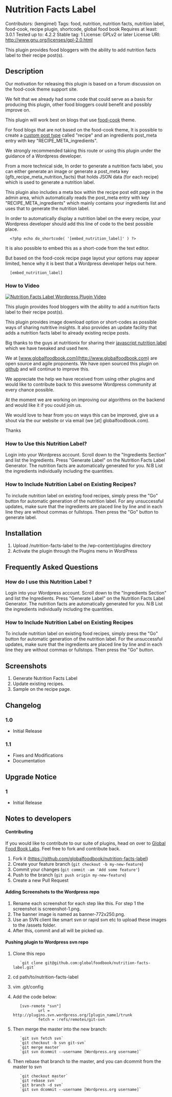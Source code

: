 # Nutrition Facts Label
Contributors: (kengimel)
Tags: food, nutrition, nutrition facts, nutrition label, food-cook, recipe plugin, shortcode, global food book
Requires at least: 3.0.1
Tested up to: 4.2.2
Stable tag: 1
License: GPLv2 or later
License URI: http://www.gnu.org/licenses/gpl-2.0.html

This plugin provides food bloggers with the ability to add nutrition facts label to their recipe post(s).

## Description

Our motivation for releasing this plugin is based on a forum discussion on the food-cook theme support site.

We felt that we already had some code that could serve as a basis for producing this plugin, other food bloggers could benefit and possibly improve on.

This plugin will work best on blogs that use [food-cook](http://themeforest.net/item/food-cook-multipurpose-food-recipe-wp-theme/4915630) theme.

For food blogs that are not based on the food-cook theme, It is possible to create a [custom post type](https://wordpress.org/plugins/custom-post-type-ui/) called "recipe" and an ingredients post_meta entry with key "RECIPE_META_ingredients".

We strongly recommended taking this route or using this plugin under the guidance of a Wordpress developer.

From a more technical side, In order to generate a nutrition facts label, you can either generate an image or generate a post_meta key (gfb_recipe_meta_nutrition_facts) that holds JSON data (for each recipe) which is used to generate a nutrition label.

This plugin also includes a meta box within the recipe post edit page in the admin area, which automatically reads the post_meta entry with key "RECIPE_META_ingredients" which mainly contains your ingredients list and uses that to generate the nutrition label.

In order to automatically display a nutrition label on the every recipe, your Wordpress developer should add this line of code to the best possible place.

```
  <?php echo do_shortcode( '[embed_nutrition_label]' ) ?>
```
It is also possible to embed this as a short-code from the text editor.

But based on the food-cook recipe page layout your options may appear limited, hence why it is best that a Wordpress developer helps out here.

```
  [embed_nutrition_label]
```
### How to Video
[![Nutrition Facts Label Wordpress Plugin Video](http://img.youtube.com/vi/oM1LoVSacss/0.jpg)](https://www.youtube.com/watch?v=oM1LoVSacss)

This plugin provides food bloggers with the ability to add a nutrition facts label to their recipe post(s).

This plugin provides image download option or short-codes as possible ways of sharing nutritive insights. It also provides an update facility that adds a nutrition facts label to already existing recipe posts.

Big thanks to the guys at nutritionix for sharing their [javascript nutrition label](https://github.com/nutritionix/nutrition-label) which we have tweaked and used here.  

We at [www.globalfoodbook.com](http://www.globalfoodbook.com) are open source and agile proponents. We have open sourced this plugin on [github](https://github.com/globalfoodbook/nutrition-facts-label) and will continue to improve this.

We appreciate the help we have received from using other plugins and would like to contribute back to this awesome Wordpress community at every chance possible.

At the moment we are working on improving our algorithms on the backend and would like it if you could join us.

We would love to hear from you on ways this can be improved, give us a shout via the our website or via email (we [at] globalfoodbook.com).

Thanks  

### How to Use this Nutrition Label?
Login into your Wordpress account.
Scroll down to the "Ingredients Section" and list the Ingredients.
Press "Generate Label" on the Nutrition Facts Label Generator.
The nutrition facts are automatically generated for you.
N:B List the ingredients individually including the quantities.

### How to Include Nutrition Label on Existing Recipes?
To include nutrition label on existing food recipes, simply press the "Go" button for automatic generation of the nutrition label.
For any unsuccessful updates, make sure that the ingredients are placed line by line and in each line they are without commas or fullstops.
Then press the "Go" button to generate label.


## Installation

1. Upload /nutrition-facts-label to the /wp-content/plugins directory
2. Activate the plugin through the Plugins menu in WordPress

## Frequently Asked Questions

### How do I use this Nutrition Label ?
Login into your Wordpress account.
Scroll down to the "Ingredients Section" and list the Ingredients.
Press "Generate Label" on the Nutrition Facts Label Generator.
The nutrition facts are automatically generated for you.
N:B List the ingredients individually including the quantities.

### How to Include Nutrition Label on Existing Recipes
To include nutrition label on existing food recipes, simply press the "Go" button for automatic generation of the nutrition label.
For the unsuccessful updates, make sure that the ingredients are placed line by line and in each line they are without commas or fullstops.
Then press the "Go" button.

## Screenshots

1. Generate Nutrition Facts Label
2. Update existing recipes.
3. Sample on the recipe page.

## Changelog

### 1.0
* Initial Release
 
### 1.1
* Fixes and Modifications
* Documentation

## Upgrade Notice

### 1
* Initial Release

## Notes to developers

#### Contributing

If you would like to contribute to our suite of plugins, head on over to [Global Food Book Labs](https://github.com/globalfoodbook). Feel free to fork and contribute back.

1. Fork it (https://github.com/globalfoodbook/nutrition-facts-label)
2. Create your feature branch (`git checkout -b my-new-feature`)
3. Commit your changes (`git commit -am 'Add some feature'`)
4. Push to the branch (`git push origin my-new-feature`)
5. Create a new Pull Request

#### Adding Screenshots to the Wordpress repo

1. Rename each screenshot for each step like this. For step 1 the screenshot is screenshot-1.png.
2. The banner image is named as banner-772x250.png.
3. Use an SVN client like smart svn or rapid svn etc to upload these images to the /assets folder.
4. After this, commit and all will be picked up.

#### Pushing plugin to Wordpress svn repo

1. Clone this repo

          `git clone git@github.com:globalfoodbook/nutrition-facts-label.git`

2. cd path/to/nutrition-facts-label
3. vim .git/config
4. Add the code below:

          [svn-remote "svn"]
                  url = http://plugins.svn.wordpress.org/[plugin_name]/trunk
                  fetch = :refs/remotes/git-svn

5. Then merge the master into the new branch:

          `git svn fetch svn`
          `git checkout -b svn git-svn`
          `git merge master`
          `git svn dcommit --username [Wordpress.org username]`

6. Then rebase that branch to the master, and you can dcommit from the master to svn

          `git checkout master`
          `git rebase svn`
          `git branch -d svn`
          `git svn dcommit --username [Wordpress.org username]`
